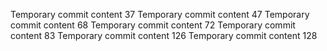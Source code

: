 Temporary commit content 37
Temporary commit content 47
Temporary commit content 68
Temporary commit content 72
Temporary commit content 83
Temporary commit content 126
Temporary commit content 128
